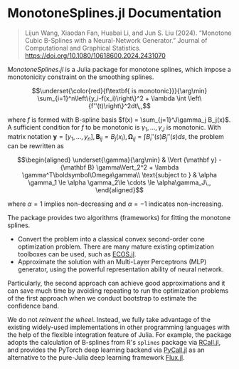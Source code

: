 # MonotoneSplines.jl Documentation

> Lijun Wang, Xiaodan Fan, Huabai Li, and Jun S. Liu (2024). “Monotone Cubic B-Splines with a Neural-Network Generator.” Journal of Computational and Graphical Statistics. https://doi.org/10.1080/10618600.2024.2431070

*MonotoneSplines.jl* is a Julia package for monotone splines, which impose a monotonicity constraint on the smoothing splines. 

```math
\underset{\color{red}{f\textbf{ is monotonic}}}{\arg\min} \sum_{i=1}^n\left\{y_i-f(x_i)\right\}^2 + \lambda \int \left\{f''(t)\right\}^2dt\,,
```

where $f$ is formed with B-spline basis $f(x) = \sum_{j=1}^J\gamma_j B_j(x)$. A sufficient condition for $f$ to be monotonic is $\gamma_1,\ldots,\gamma_J$ is monotonic. With matrix notation ${\mathbf y} = [y_1,\ldots, y_n], {\mathbf B}_{ij} = B_j(x_i), {\boldsymbol\Omega}_{ij} = \int B_i''(s)B_j''(s)ds$, the problem can be rewritten as

```math
\begin{aligned}
\underset{\gamma}{\arg\min} & \Vert {\mathbf y} - {\mathbf B} \gamma\Vert_2^2 + \lambda \gamma^T\boldsymbol\Omega\gamma\\
\text{subject to } & \alpha \gamma_1 \le \alpha \gamma_2\le \cdots \le \alpha\gamma_J\,,
\end{aligned}
```

where $\alpha=1$ implies non-decreasing and $\alpha=-1$ indicates non-increasing.

The package provides two algorithms (frameworks) for fitting the monotone splines.

- Convert the problem into a classical convex second-order cone optimization problem. There are many mature existing optimization toolboxes can be used, such as [ECOS.jl](https://github.com/jump-dev/ECOS.jl).
- Approximate the solution with an Multi-Layer Perceptrons (MLP) generator, using the powerful representation ability of neural network.

Particularly, the second approach can achieve good approximations and it can save much time by avoiding repeating to run the optimization problems of the first approach when we conduct bootstrap to estimate the confidence band. 

We do not *reinvent the wheel*. Instead, we fully take advantage of the existing widely-used implementations in other programming languages with the help of the flexible integration feature of Julia. For example, the package adopts the calculation of B-splines from R's `splines` package via [RCall.jl](https://github.com/JuliaInterop/RCall.jl), and provides the PyTorch deep learning backend via [PyCall.jl](https://github.com/JuliaPy/PyCall.jl) as an alternative to the pure-Julia deep learning framework [Flux.jl](https://github.com/FluxML/Flux.jl).
